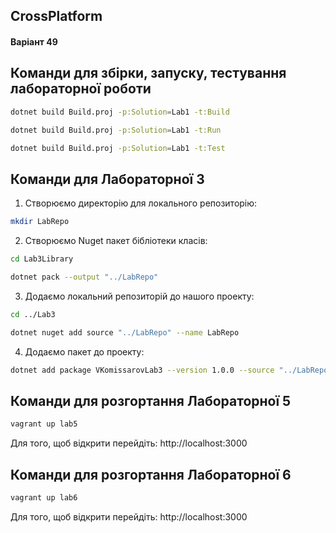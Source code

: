 ## CrossPlatform
#### Варіант 49
## Команди для збірки, запуску, тестування лабораторної роботи
```bash
dotnet build Build.proj -p:Solution=Lab1 -t:Build
```
```bash
dotnet build Build.proj -p:Solution=Lab1 -t:Run
```
```bash
dotnet build Build.proj -p:Solution=Lab1 -t:Test
```
## Команди для Лабораторної 3
1. Створюємо директорію для локального репозиторію:
```bash
mkdir LabRepo
```
2. Створюємо Nuget пакет бібліотеки класів:
```bash
cd Lab3Library
```
```bash
dotnet pack --output "../LabRepo"
```
3. Додаємо локальний репозиторій до нашого проекту:
```bash
cd ../Lab3
```
```bash
dotnet nuget add source "../LabRepo" --name LabRepo
```
4. Додаємо пакет до проекту:
```bash
dotnet add package VKomissarovLab3 --version 1.0.0 --source "../LabRepo"
```
## Команди для розгортання Лабораторної 5
```bash
vagrant up lab5
```
Для того, щоб відкрити перейдіть: http://localhost:3000

## Команди для розгортання Лабораторної 6
```bash
vagrant up lab6
```
Для того, щоб відкрити перейдіть: http://localhost:3000

